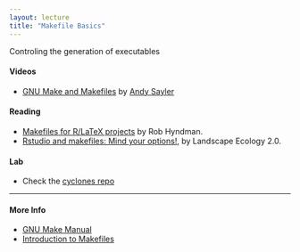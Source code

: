 ```yaml
---
layout: lecture
title: "Makefile Basics"
---
```


<p class="message">
  Controling the generation of executables
</p>

<h4>
	<span class="fa fa-youtube-play fa-lg main-list-item-icon"></span>
	Videos
</h4>

- <a href="https://www.youtube.com/watch?v=Lyp36ku7D0A" target="_blank">GNU Make and Makefiles</a> by <a href="https://www.andysayler.com/" target="_blank">Andy Sayler</a>


<h4>
	<span class="fa fa-book fa-lg main-list-item-icon"></span>
	Reading
</h4>

- [Makefiles for R/LaTeX projects](http://robjhyndman.com/hyndsight/makefiles/) by Rob Hyndman.
- [Rstudio and makefiles: Mind your options!](https://landeco2point0.wordpress.com/2014/02/14/rstudio-and-makefiles-mind-your-options/), by Landscape Ecology 2.0.


<h4>
	<span class="fa fa-flask fa-lg main-list-item-icon"></span>
	Lab
</h4>

- Check the [cyclones repo](https://github.com/gastonstat/cyclones)

------


<h4>
	<span class="fa fa-info-circle fa-lg main-list-item-icon"></span>
	More Info
</h4>

- [GNU Make Manual](http://www.gnu.org/software/make/manual/make.html)
- [Introduction to Makefiles](https://cos.io/)
